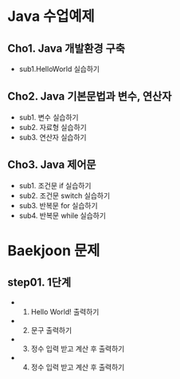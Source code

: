 # Java 수업예제

## Cho1. Java 개발환경 구축
 - sub1.HelloWorld 실습하기
## Cho2. Java 기본문법과 변수, 연산자
 - sub1. 변수 실습하기
 - sub2. 자료형 실습하기
 - sub3. 연산자 실습하기
## Cho3. Java 제어문
 - sub1. 조건문 if 실습하기
 - sub2. 조건문 switch 실습하기
 - sub3. 반복문 for 실습하기
 - sub4. 반복문 while 실습하기
 
 # Baekjoon 문제
 
 ## step01. 1단계
  - 01. Hello World! 출력하기
  - 02. 문구 출력하기
  - 03. 정수 입력 받고 계산 후 출력하기
  - 04. 정수 입력 받고 계산 후 출력하기